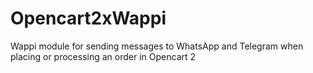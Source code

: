 # Opencart2xWappi
Wappi module for sending messages to WhatsApp and Telegram when placing or processing an order in Opencart 2
